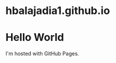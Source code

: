# hbalajadia1.github.io
<!DOCTYPE html>
<html>
<body>
<h1>Hello World</h1>
<p>I'm hosted with GitHub Pages.</p>
</body>
</html>